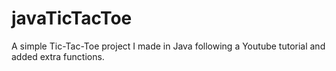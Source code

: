 # javaTicTacToe
A simple Tic-Tac-Toe project I made in Java following a Youtube tutorial and added extra functions.

